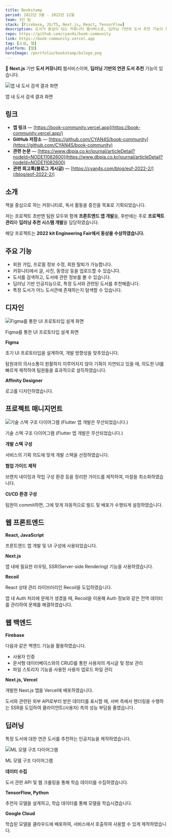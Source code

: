 ```yaml
---
title: Bookstamp
period: 2022년 3월 - 2022년 12월
team: 3인 팀
stack: [Firebase, JS/TS, Next.js, React, TensorFlow]
description: 도서가 중심이 되는 커뮤니티 웹서비스로, 딥러닝 기반의 도서 추천 기능이 특징입니다.
repo: https://github.com/cyan4s/book-community
link: https://book-community.vercel.app
tag: [소셜, 웹]
platform: [웹]
heroImage: /portfolio/bookstamp/bslogo.png
---
```


🔖 **Next.js** 기반 **도서 커뮤니티** 웹서비스이며, **딥러닝 기반의 연관 도서 추천** 기능이 있습니다.

![앱 내 도서 검색 결과 화면](/portfolio/bookstamp/search.png)

앱 내 도서 검색 결과 화면

## 링크

- **앱 링크** — [https://book-community.vercel.app](https://book-community.vercel.app/)
- **GitHub 저장소** — [https://github.com/CYAN4S/book-community](https://github.com/CYAN4S/book-community)
- **관련 논문** — [https://www.dbpia.co.kr/journal/articleDetail?nodeId=NODE11082600](https://www.dbpia.co.kr/journal/articleDetail?nodeId=NODE11082600)
- **관련 회고록(블로그 게시글)** — [https://cyan4s.com/blog/eof-2022-2/](/blog/eof-2022-2/)

## 소개

책을 중심으로 하는 커뮤니티로, 독서 활동을 증진을 목표로 기획되었습니다.

저는 프로젝트 초반엔 팀원 모두와 함께 **프론트엔드 앱 개발**을, 후반에는 주로 **프로젝트 관리**와 **딥러닝 추천 시스템 개발**을 담당하였습니다.

해당 프로젝트는 **2022 kit Engineering Fair에서 동상을 수상하였습니다.**

## 주요 기능

- 회원 가입, 프로필 정보 수정, 회원 탈퇴가 가능합니다.
- 커뮤니티에서 글, 사진, 동영상 등을 업로드할 수 있습니다.
- 도서를 검색하고, 도서에 관한 정보를 볼 수 있습니다.
- 딥러닝 기반 인공지능으로, 특정 도서와 관련된 도서를 추천해줍니다.
- 특정 도서가 어느 도서관에 존재하는지 탐색할 수 있습니다.

## 디자인

![Figma를 통한 UI 프로토타입 설계 화면](/portfolio/bookstamp/concept.png)

Figma를 통한 UI 프로토타입 설계 화면

**Figma**

초기 UI 프로토타입을 설계하여, 개발 방향성을 맞추었습니다.

탐원과의 의사소통이 원활하지 이루어지지 않아 기획이 지연되고 있을 때, 의도한 UI를 빠르게 제작하여 팀원들을 효과적으로 설득하였습니다.

**Affinity Designer**

로고를 디자인하였습니다.

## 프로젝트 매니지먼트

![기술 스택 구조 다이어그램 (Flutter 앱 개발은 무산되었습니다.)](/portfolio/bookstamp/api.png)

기술 스택 구조 다이어그램 (Flutter 앱 개발은 무산되었습니다.)

**개발 스택 구성**

서비스의 기획 의도에 맞게 개발 스택을 선정하였습니다.

**협업 가이드 제작**

브랜치 네이밍과 작업 구성 환경 등을 정리한 가이드를 제작하여, 마찰을 최소화하였습니다.

**CI/CD 환경 구성**

팀원이 commit하면, 그에 맞게 자동적으로 빌드 및 배포가 수행되게 설정하였습니다.

## 웹 프론트엔드

**React, JavaScript**

프론트엔드 앱 개발 및 UI 구성에 사용되었습니다.

**Next.js**

앱 내에 필요한 라우팅, SSR(Server-side Rendering) 기능을 사용하였습니다.

**Recoil**

React 상태 관리 라이브러리인 Recoil을 도입하였습니다.

앱 내 Auth 처리에 문제가 생겼을 때, Recoil을 이용해 Auth 정보와 같은 전역 데이터를 관리하여 문제를 해결하였습니다.

## 웹 백엔드

**Firebase**

다음과 같은 백엔드 기능을 활용하였습니다.

- 사용자 인증
- 문서형 데이터베이스와의 CRUD를 통한 사용자의 게시글 및 정보 관리
- 파일 스토리지 기능을 사용한 사용자 업로드 파일 관리

**Next.js, Vercel**

개발한 Next.js 앱을 Vercel에 배포하였습니다.

도서와 관련된 외부 API로부터 받은 데이터를 표시할 때, 서버 측에서 렌더링을 수행하는 SSR을 도입하여 클라이언트(사용자) 측의 성능 부담을 줄였습니다.

## 딥러닝

특정 도서에 대한 연관 도서를 추천하는 인공지능을 제작하였습니다.

![ML 모델 구조 다이어그램](/portfolio/bookstamp/arc.png)

ML 모델 구조 다이어그램

**데이터 수집**

도서 관련 API 및 웹 크롤링을 통해 학습 데이터를 수집하였습니다.

**TensorFlow, Python**

추천자 모델을 설계하고, 학습 데이터를 통해 모델을 학습시켰습니다.

**Google Cloud**

학습된 모델을 클라우드에 배포하여, 서비스에서 호출하여 사용할 수 있게 제작하였습니다.
